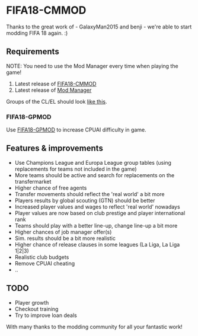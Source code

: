 # FIFA18-CMMOD

Thanks to the great work of - GalaxyMan2015 and benji - we're able to start modding FIFA 18 again. :)

## Requirements
NOTE: You need to use the Mod Manager every time when playing the game!

1. Latest release of [FIFA18-CMMOD](https://github.com/linuxfreak90/FIFA18-CMMOD/releases)
2. Latest release of [Mod Manager](https://frostytoolsuitedev.gitlab.io/downloads.html)

Groups of the CL/EL should look [like this](https://imgur.com/a/swkaa).

### FIFA18-GPMOD
Use [FIFA18-GPMOD](https://github.com/linuxfreak90/FIFA18-GPMOD/releases) to increase CPUAI difficulty in game.

## Features & improvements
- Use Champions League and Europa League group tables (using replacements for teams not included in the game)
- More teams should be active and search for replacements on the transfermarket
- Higher chance of free agents
- Transfer movements should reflect the 'real world' a bit more
- Players results by global scouting (GTN) should be better
- Increased player values and wages to reflect 'real world' nowadays
- Player values are now based on club prestige and player international rank
- Teams should play with a better line-up, change line-up a bit more
- Higher chances of job manager offer(s)
- Sim. results should be a bit more realistic
- Higher chance of release clauses in some leagues (La Liga, La Liga 1|2|3)
- Realistic club budgets
- Remove CPUAI cheating
- ..

## TODO
- Player growth
- Checkout training
- Try to improve loan deals

With many thanks to the modding community for all your fantastic work!
